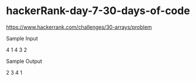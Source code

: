 # hackerRank-day-7-30-days-of-code
https://www.hackerrank.com/challenges/30-arrays/problem


Sample Input

4
1 4 3 2


Sample Output

2 3 4 1
